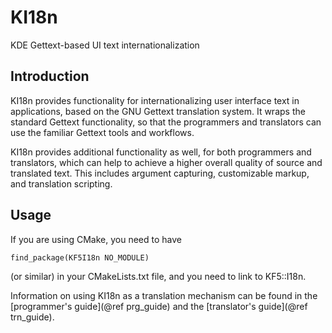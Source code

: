 # KI18n

KDE Gettext-based UI text internationalization

## Introduction

KI18n provides functionality for internationalizing user interface text
in applications, based on the GNU Gettext translation system.
It wraps the standard Gettext functionality, so that the programmers
and translators can use the familiar Gettext tools and workflows.

KI18n provides additional functionality as well, for both programmers
and translators, which can help to achieve a higher overall quality
of source and translated text. This includes argument capturing,
customizable markup, and translation scripting.


## Usage

If you are using CMake, you need to have

    find_package(KF5I18n NO_MODULE)

(or similar) in your CMakeLists.txt file, and you need to link to KF5::I18n.

Information on using KI18n as a translation mechanism can be found in the
[programmer's guide](@ref prg_guide) and the [translator's guide](@ref trn_guide).


